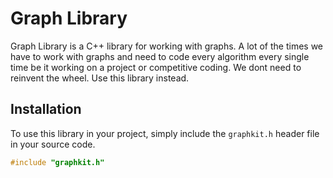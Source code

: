 # Graph Library

Graph Library is a C++ library for working with graphs.
A lot of the times we have to work with graphs and need to code every algorithm every single time be it working on a project or competitive coding.
We dont need to reinvent the wheel.
Use this library instead.

## Installation

To use this library in your project, simply include the `graphkit.h` header file in your source code.

```cpp
#include "graphkit.h"
